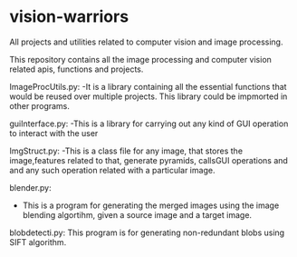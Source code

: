 # vision-warriors
All projects and utilities related to computer vision and image processing.

This repository contains all the image processing and computer vision related apis, functions and projects.

ImageProcUtils.py:
-It is a library containing all the essential functions that would be reused over multiple projects. This library could be impmorted in other programs.
 
guiInterface.py:
-This is a library for carrying out any kind of GUI operation to interact with the user

ImgStruct.py:
-This is a class file for any image, that stores the image,features related to that, generate pyramids, callsGUI operations and
and any such operation related with a particular image.

blender.py:
- This is a program for generating the merged images using the image blending algortihm, given a source image and a target image.

blobdetecti.py:
This program is for generating non-redundant blobs using SIFT algorithm.

